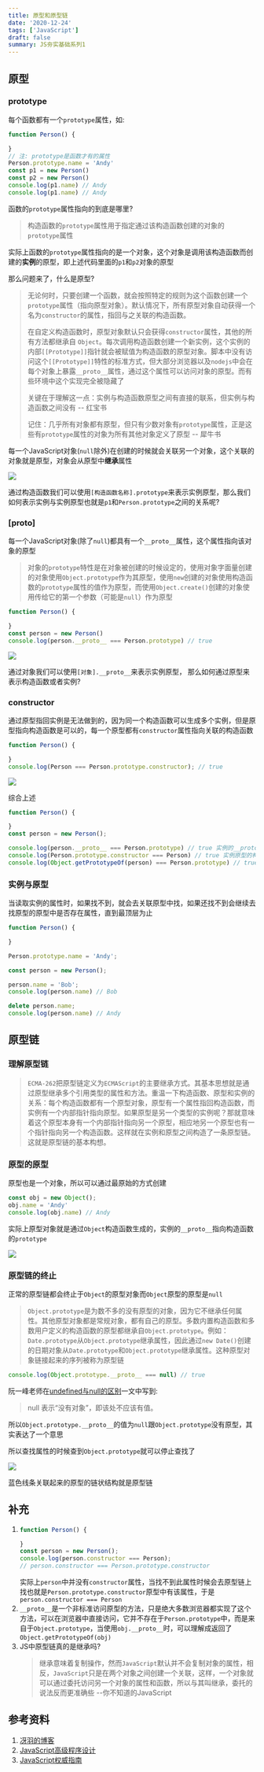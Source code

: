 ```yaml
---
title: 原型和原型链
date: '2020-12-24'
tags: ['JavaScript']
draft: false
summary: JS夯实基础系列1
---
```


## 原型

### prototype

每个函数都有一个`prototype`属性，如:

```javascript
function Person() {

}
// 注: prototype是函数才有的属性
Person.prototype.name = 'Andy'
const p1 = new Person()
const p2 = new Person()
console.log(p1.name) // Andy
console.log(p1.name) // Andy
```
函数的`prototype`属性指向的到底是哪里?

> 构造函数的`prototype`属性用于指定通过该构造函数创建的对象的`prototype`属性

实际上函数的`prototype`属性指向的是一个对象，这个对象是调用该构造函数而创建的**实例**的原型，即上述代码里面的`p1`和`p2`对象的原型

那么问题来了，什么是原型?

> 无论何时，只要创建一个函数，就会按照特定的规则为这个函数创建一个`prototype`属性（指向原型对象）。默认情况下，所有原型对象自动获得一个名为`constructor`的属性，指回与之关联的构造函数。
> 
> 在自定义构造函数时，原型对象默认只会获得`constructor`属性，其他的所有方法都继承自 `Object`。每次调用构造函数创建一个新实例，这个实例的内部`[[Prototype]]`指针就会被赋值为构造函数的原型对象。脚本中没有访问这个`[[Prototype]]`特性的标准方式，但大部分浏览器以及`nodejs`中会在每个对象上暴露`__proto__`属性，通过这个属性可以访问对象的原型。而有些环境中这个实现完全被隐藏了
>
> 关键在于理解这一点：实例与构造函数原型之间有直接的联系，但实例与构造函数之间没有 -- 红宝书
> 
> 记住：几乎所有对象都有原型，但只有少数对象有`prototype`属性，正是这些有`prototype`属性的对象为所有其他对象定义了原型 -- 犀牛书

每一个JavaScript对象(`null`除外)在创建的时候就会关联另一个对象，这个关联的对象就是原型，对象会从原型中**继承**属性

![](https://image-1259477787.cos.ap-shanghai.myqcloud.com/blog/img/20210826153908.png)

通过构造函数我们可以使用`[构造函数名称].prototype`来表示实例原型，那么我们如何表示实例与实例原型也就是`p1`和`Person.prototype`之间的关系呢?

### [__proto__]

每一个JavaScript对象(除了`null`)都具有一个`__proto__`属性，这个属性指向该对象的原型

> 对象的`prototype`特性是在对象被创建的时候设定的，使用对象字面量创建的对象使用`Object.prototype`作为其原型，使用`new`创建的对象使用构造函数的`prototype`属性的值作为原型，而使用`Object.create()`创建的对象使用传给它的第一个参数（可能是`null`）作为原型

```javascript
function Person() {

}
const person = new Person()
console.log(person.__proto__ === Person.prototype) // true
```

![](https://image-1259477787.cos.ap-shanghai.myqcloud.com/blog/img/20210826161522.png)

通过对象我们可以使用`[对象].__proto__`来表示实例原型，
那么如何通过原型来表示构造函数或者实例?

### constructor

通过原型指回实例是无法做到的，因为同一个构造函数可以生成多个实例，但是原型指向构造函数是可以的，每一个原型都有`constructor`属性指向关联的构造函数

```javascript
function Person() {

}
console.log(Person === Person.prototype.constructor); // true
```

![](https://image-1259477787.cos.ap-shanghai.myqcloud.com/blog/img/20210826162156.png)

综合上述

```javascript
function Person() {

}
const person = new Person();

console.log(person.__proto__ === Person.prototype) // true 实例的__proto__指向实例原型
console.log(Person.prototype.constructor === Person) // true 实例原型的构造器指向构造函数 
console.log(Object.getPrototypeOf(person) === Person.prototype) // true 
```

### 实例与原型

当读取实例的属性时，如果找不到，就会去关联原型中找，如果还找不到会继续去找原型的原型中是否存在属性，直到最顶层为止

```javascript
function Person() {

}

Person.prototype.name = 'Andy';

const person = new Person();

person.name = 'Bob';
console.log(person.name) // Bob

delete person.name;
console.log(person.name) // Andy
```

## 原型链

### 理解原型链

> `ECMA-262`把原型链定义为`ECMAScript`的主要继承方式。其基本思想就是通过原型继承多个引用类型的属性和方法。重温一下构造函数、原型和实例的关系：每个构造函数都有一个原型对象，原型有一个属性指回构造函数，而实例有一个内部指针指向原型。如果原型是另一个类型的实例呢？那就意味 着这个原型本身有一个内部指针指向另一个原型，相应地另一个原型也有一个指针指向另一个构造函数。这样就在实例和原型之间构造了一条原型链。这就是原型链的基本构想。

### 原型的原型

原型也是一个对象，所以可以通过最原始的方式创建

```javascript
const obj = new Object();
obj.name = 'Andy'
console.log(obj.name) // Andy
```

实际上原型对象就是通过`Object`构造函数生成的，实例的`__proto__`指向构造函数的`prototype`

![](https://image-1259477787.cos.ap-shanghai.myqcloud.com/blog/img/20210826172321.png)

### 原型链的终止

正常的原型链都会终止于`Object`的原型对象而`Object`原型的原型是`null`

> `Object.prototype`是为数不多的没有原型的对象，因为它不继承任何属性。其他原型对象都是常规对象，都有自己的原型。多数内置构造函数和多数用户定义的构造函数的原型都继承自`Object.prototype`。例如：`Date.prototype`从`Object.prototype`继承属性，因此通过`new Date()`创建的日期对象从`Date.prototype`和`Object.prototype`继承属性。这种原型对象链接起来的序列被称为原型链

```javascript
console.log(Object.prototype.__proto__ === null) // true
```

阮一峰老师在[undefined与null的区别](http://www.ruanyifeng.com/blog/2014/03/undefined-vs-null.html)一文中写到:

> null 表示“没有对象”，即该处不应该有值。

所以`Object.prototype.__proto__`的值为`null`跟`Object.prototype`没有原型，其实表达了一个意思

所以查找属性的时候查到`Object.prototype`就可以停止查找了

![](https://image-1259477787.cos.ap-shanghai.myqcloud.com/blog/img/20210826173056.png)

蓝色线条关联起来的原型的链状结构就是原型链

## 补充

1. ```javascript
   function Person() {

   }
   const person = new Person();
   console.log(person.constructor === Person); 
   // person.constructor === Person.prototype.constructor
   ```
   实际上`person`中并没有`constructor`属性，当找不到此属性时候会去原型链上找也就是`Person.prototype.constructor`原型中有该属性，于是`person.constructor === Person`
2. `__proto__`是一个非标准访问原型的方法，只是绝大多数浏览器都实现了这个方法，可以在浏览器中直接访问，它并不存在于`Person.prototype`中，而是来自于`Object.prototype`，当使用`obj.__proto__`时，可以理解成返回了`Object.getPrototypeOf(obj)`
3. JS中原型链真的是继承吗?
   > 继承意味着复制操作，然而`JavaScript`默认并不会复制对象的属性，相反，`JavaScript`只是在两个对象之间创建一个关联，这样，一个对象就可以通过委托访问另一个对象的属性和函数，所以与其叫继承，委托的说法反而更准确些 --你不知道的JavaScript
   
## 参考资料

1. [冴羽的博客](https://github.com/mqyqingfeng/Blog/issues/2)
2. [JavaScript高级程序设计](https://book.douban.com/subject/35175321/)
3. [JavaScript权威指南](https://book.douban.com/subject/35396470/)